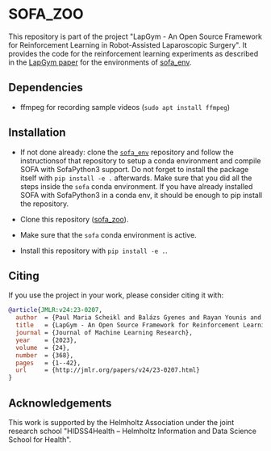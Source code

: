 # SOFA_ZOO
This repository is part of the project "LapGym - An Open Source Framework for Reinforcement Learning in Robot-Assisted Laparoscopic Surgery".
It provides the code for the reinforcement learning experiments as described in the [LapGym paper](https://www.jmlr.org/papers/v24/23-0207.html) for the environments of [sofa_env](https://github.com/ScheiklP/sofa_env).

## Dependencies
* ffmpeg for recording sample videos (`sudo apt install ffmpeg`)

## Installation
- If not done already: clone the [`sofa_env`](https://github.com/ScheiklP/sofa_env) repository and follow the instructionsof that repository to setup a conda environment and compile SOFA with SofaPython3 support. Do not forget to install the package itself with `pip install -e .` afterwards. Make sure that you did all the steps inside the `sofa` conda environment. If you have already installed SOFA with SofaPython3 in a conda env, it should be enough to pip install the repository.

- Clone this repository ([sofa_zoo](https://github.com/ScheiklP/sofa_zoo)).

- Make sure that the `sofa` conda environment is active.

- Install this repository with `pip install -e .`.

## Citing
If you use the project in your work, please consider citing it with:
```bibtex
@article{JMLR:v24:23-0207,
  author  = {Paul Maria Scheikl and Balázs Gyenes and Rayan Younis and Christoph Haas and Gerhard Neumann and Martin Wagner and Franziska Mathis-Ullrich},
  title   = {LapGym - An Open Source Framework for Reinforcement Learning in Robot-Assisted Laparoscopic Surgery},
  journal = {Journal of Machine Learning Research},
  year    = {2023},
  volume  = {24},
  number  = {368},
  pages   = {1--42},
  url     = {http://jmlr.org/papers/v24/23-0207.html}
}
```

## Acknowledgements
This work is supported by the Helmholtz Association under the joint research school "HIDSS4Health – Helmholtz Information and Data Science School for Health".
